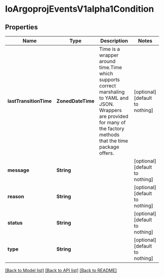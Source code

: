 # IoArgoprojEventsV1alpha1Condition


## Properties
Name | Type | Description | Notes
------------ | ------------- | ------------- | -------------
**lastTransitionTime** | **ZonedDateTime** | Time is a wrapper around time.Time which supports correct marshaling to YAML and JSON.  Wrappers are provided for many of the factory methods that the time package offers. | [optional] [default to nothing]
**message** | **String** |  | [optional] [default to nothing]
**reason** | **String** |  | [optional] [default to nothing]
**status** | **String** |  | [optional] [default to nothing]
**type** | **String** |  | [optional] [default to nothing]


[[Back to Model list]](../README.md#models) [[Back to API list]](../README.md#api-endpoints) [[Back to README]](../README.md)


